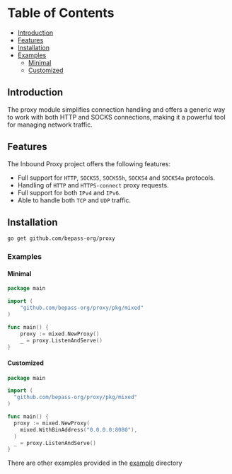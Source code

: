 # Table of Contents
- [Introduction](#introduction)
- [Features](#features)
- [Installation](#installation)
- [Examples](#examples)
  - [Minimal](#minimal)
  - [Customized](#customized)


## Introduction
The proxy module simplifies connection handling and offers a generic way to work with both HTTP and SOCKS connections, 
making it a powerful tool for managing network traffic.


## Features
The Inbound Proxy project offers the following features:

- Full support for `HTTP`, `SOCKS5`, `SOCKS5h`, `SOCKS4` and `SOCKS4a` protocols.
- Handling of `HTTP` and `HTTPS-connect` proxy requests.
- Full support for both `IPv4` and `IPv6`.
- Able to handle both `TCP` and `UDP` traffic.

## Installation

```bash 
go get github.com/bepass-org/proxy
```

### Examples

#### Minimal

```go
package main

import (
	"github.com/bepass-org/proxy/pkg/mixed"
)

func main() {
	proxy := mixed.NewProxy()
	_ = proxy.ListenAndServe()
}
```

#### Customized

```go
package main

import (
  "github.com/bepass-org/proxy/pkg/mixed"
)

func main() {
  proxy := mixed.NewProxy(
    mixed.WithBinAddress("0.0.0.0:8080"),
  )
  _ = proxy.ListenAndServe()
}

```

There are other examples provided in the [example](https://github.com/bepass-org/proxy/tree/main/example) directory



